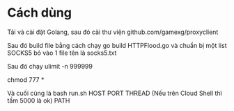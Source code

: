 # Cách dùng

Tải và cài đặt Golang, sau đó cài thư viện github.com/gamexg/proxyclient

Sau đó build file bằng cách chạy go build HTTPFlood.go và chuẩn bị một list SOCKS5 bỏ vào 1 file tên là socks5.txt

Sau đó chạy ulimit -n 999999

chmod 777 *

Và cuối cùng là bash run.sh HOST PORT THREAD (Nếu trên Cloud Shell thì tầm 5000 là ok) PATH

